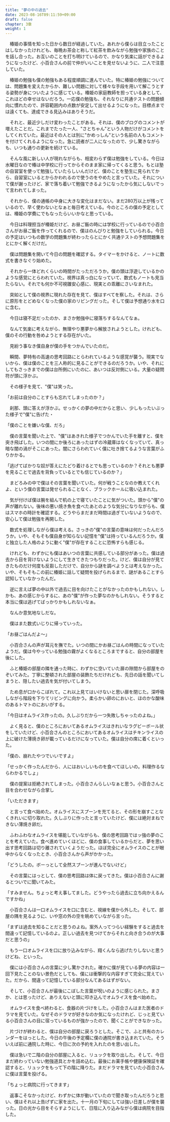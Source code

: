 ```yaml
---
title: "夢の中の過去"
date: 2023-08-16T09:11:59+09:00
draft: false
chapter: 3章
weight: 1
---
```


　椿姫の事情を知った日から数日が経過していた。あれから僕らは目立ったことはしなかったけれども、毎晩お茶会と称して紅茶を飲みながら勉強や家族のことを話し合った。お互いのことを打ち明けているので、かなり気楽に話ができるようになったけど、小百合さんの前で仲がいいことを見せないように、二人で注意していた。

　椿姫の勉強も僕の勉強もある程度順調に進んでいた。特に椿姫の勉強については、問題集を変えたからか、難しい問題に対して様々な手段を用いて解こうとする姿勢が身についたように感じている。椿姫の家庭教師を担っている身として、これほどの幸せはないだろう。一応僕の勉強も、それなりに共通テストの問題傾向に慣れたので、許容範囲内の点数が安定して出せるようになった。目標点までは遠くても、達成できる見込みはありそうだ。

　それと、最近少しだけ変わったことがある。それは、僕のブログのコメントが増えたことだ。これまでたった一人、"さとちゃん"という人物だけがコメントをしてくれていた。最近はその人とは別に"かめっしん"という名前の人もコメントを付けてくれるようになった。急に読者が二人になったので、少し驚きながらも、いつも通りの更新を続けている。

　そんな風に新しい人が現れながらも、相変わらず僕は勉強をしている。今日は水曜日なので椿は中学校に行ってからそのまま家に帰ってくると思う。もとは塾の自習室を使って勉強していたらしいんだけど、僕のことを塾生に見られてから、自習室にいるとからかわれるので使うのをやめたと言っていた。それについて僕が謝ったけど、家で落ち着いて勉強できるようになったから気にしないでって言われてしまった。

　それから、僕の通帳の中身に大きな変化はまだない。まだ280万以上が残っているので、早く使わないとなぁと毎日考えている。今のところの僕の予定としては、椿姫の学費にでもなったらいいかなと思っている。

　今日は料理担当が椿姫だけど、お昼ご飯の時には学校に行っているので小百合さんがお昼ご飯を作ってくれるので、僕はのんびりと勉強をしていられる。今日の予定はいつもの数学の問題集が終わったらとにかく共通テストの予想問題集をとにかく解くだけだ。

　僕は問題集を開いて今日の問題を確認する。タイマーをかけると、ノートに数式を書きなぐり始めた。

　それから一体どれくらいの時間がたっただろうか。僕の頭は浮遊しているかのような感覚にとらわれていた。視界は真っ白になっていて、数式もノートも見当たらない。それでも何か不可視雛安心感に、現実との乖離にさいなまれた。

　突如として僕の視界に現れた存在を見て、僕はすべてを察した。それは、さらに原形をとどめなくなった僕の家のリビングだった。そして僕は予想通り水を口に含む。

　今日は寝不足だったのか、まさか勉強中に寝落ちするなんてなぁ。

　なんて気楽に考えながら、無理やり悪夢から解放されようとした。けれども、僕のその行動を咎めようとする存在がいた。

　見紛う事なき僕自身が僕の手をつかんでいたのだ。

　瞬間、夢特有の高速の思考回路にとらわれているような感覚が襲う。現実でないから、僕は僕のことを三人称的に見ることができるのだろうか。いや、それにしてもさっきまでの僕は台所側にいたのに、あいつは反対側にいる。大量の疑問符が頭に浮かぶ。

　その様子を見て、"僕"は笑った。

「お前は自分のことすらも忘れてしまったのか？」

　刹那、頭に答えが浮かぶ。せっかくの夢の中だからと思い、少しもったいぶった様子で"僕"に告げた・

「僕のことを嫌いな僕、だろ」

　僕の言葉を聞いた上で、"僕"はあきれた様子でつかんでいた手を離すと、僕を突き飛ばした。いつの間にか後ろにあったはずの冷蔵庫はなくなっていて、真っ暗な闇の渦がそこにあった。闇にさらわれていく僕に吐き捨てるような言葉がふりかかる。

「逃げてばかりな奴が答えにたどり着けるとでも思っているのか？それとも悪夢を見ることで過去を背負っているとでも信じているのか？」

　まどろみの中で僕はその言葉を聞いていた。何が戦うことなのか教えてくれよ、という僕の言葉は発せられることなく、ブラックホールに吸い込まれた。

　気が付けば僕は腕を組んで机の上で寝ていたことに気がついた。頭から"僕"の声が離れない。後味の悪い焼き魚を食べたあとのような気分になりながらも、僕はスマホの時計を確認する。どうやらまだまだ時間は過ぎていないようなので、安心して僕は勉強を再開した。

　数式を処理しながら僕は考える。さっきの"僕"の言葉の意味は何だったんだろうか。いや、そもそも僕自身が知らない記憶を"僕"は持っているんだろうか。僕と独立した人格のように動く"僕"が存在することに恐怖すらも感じる。

　けれども、わずかにも僕はあいつの言葉に共感している部分があった。僕は過去から目を背けないようにして生きてきたつもりだった。けど、僕は自分が見てきたものだけ何度も反芻しただけで、自分から謎を調べようとは考えなかった。いや、そもそもこの前に椿姫に話して疑問を投げられるまで、謎があることすら認知していなかったんだ。

　逆に言えば夢の中以外で過去に目を向けたことがなかったのかもしれない。しかも、あの感じからするに、あの"僕"が作った夢なのかもしれない。そうすると本当に僕は逃げてばっかりかもしれないなぁ。

　なんか意気地なしだな。

　僕はまた数式いじりに帰っていった。

「お昼ごはんだよ～」

　小百合さんの声が耳元を撫でた。いつの間にかお昼ごはんの時間になっていたようだ。僕は今やっている勉強の霧がよくなるところまですると、自分の部屋を後にした。

　ふと椿姫の部屋の隣を通った時に、わずかに空いていた扉の隙間から部屋をのぞいてみた。丁寧に整頓された部屋の装飾たちだけれども、先日の話を聞いてしまうと、隠したい過去を気が付いてしまう。

　ため息が口からこぼれて。これ以上見てはいけないと思い扉を閉じた。深呼吸しながら階段を下りてリビングに向かう。柔らかい卵のにおいと、ほのかな酸味のあるトマトのにおいがする。

「今日はオムライス作ったの。久しぶりだから一つ失敗しちゃったのよね。」

　よく見ると、僕のところにおいてあるオムライスはきれいなラグビーボール状をしていたけど、小百合さんのところにおいてあるオムライスはチキンライスの上に破けた薄焼き卵が載っているだけになっていた。僕は自分の席に着くといった。

「僕の、崩れたやつでいいですよ」

「せっかく作ったんだから、人にはおいしいものを食べてほしいの。料理作るならわかるでしょ」

　僕の提案は拒絶されてしまった。小百合さんらしいなぁと思う。小百合さんと目を合わせながら合掌し

「いただきます」

　と言って食べ始めた。オムライスにスプーンを充てると、その形を崩すことなくきれいに切り取れた。久しぶりに作ったと言っていたけど、僕には絶対まねできない薄焼き卵だ。

　ふわふわなオムライスを堪能していながらも、僕の思考回路ではッ強の夢のことを考えていた。食べ進めていくほどに、僕の食事しているからだと、夢を思い出す思考回路は切り離されていくようだった。ほぼ完全にオムライスのことが眼中からなくなったとき、小百合さんから声がかかった。

「どうしたの。ボーっとして全然スプーンが進んでないけど」

　その言葉にはっとして、僕の思考回路は体に戻ってきた。僕は小百合さんに謝るとついでに聞いてみた。

「すみません。ちょっと考え事してました。どうやったら過去に立ち向かえるんですかね」

　小百合さんは一口オムライスを口に含むと、視線を僕から外した。そして、部屋の隅を見るように、いや窓の外の空を眺めていながら言った。

「まずは過去を知ることだと思うのよね。案外人ってつらい経験をすると過去を間違って記憶しているのよ。正しい過去を見つけてからそれと向き合うのが大事だと思うの」

　もう一口オムライスを口に放り込みながら、翔くんなら逃げたりしないと思うけどね、といった。

　僕には小百合さんの言葉に少し驚かされた。確かに僕が見ている夢の内容は一回下見たことのない景色だとしても、僕には衝撃的な内容すぎて完全に覚えていた。だから、間違って記憶している部分なんてあるはずがない。

　そして、小百合さんが最後にこぼした言葉が呪いのように感じられた。まさか、とは思ったけど、ありえないと頭に叩き込んでオムライスを食べ始めた。

　オムライスを食べ終わると、食器の片づけをした。小百合さんはまた医者のドラマを見ていた。なぜそのドラマが好きなのか気になったけれど、じっと見ている小百合さんの目に宿っているものが強かったので、聞くことができなかった。

　片づけが終わると、僕は自分の部屋に戻ろうとした。そこで、ふと共有のカレンダーをはっとした。今日の午後の予定欄に僕の通院が書き込まれていた。そういえば前に通院した時に、今日に次の予約を入れたのを思い出した。

　僕は急いで二階の自分の部屋に入ると、リュックを取り出した。そして、今日まだ終わっていない勉強道具とかを詰め込む。最後にお薬手帳や健康保険証を確認すると、リュックをもって下の階に降りた。まだドラマを見ていた小百合さんに僕は言葉を投げる。

「ちょっと病院に行ってきます」

　返事こそなかったけど、わずかに体が動いていたので聞き取ったんだろうと思い、僕はそれ以上告げずに家を出た。十一月の下旬にしては強い日差しが僕を襲った。日の光から目をそらすようにして、日陰に入り込みながら僕は病院を目指した。
